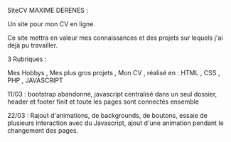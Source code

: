 SiteCV MAXIME DERENES :

Un site pour mon CV en ligne.

Ce site mettra en valeur mes connaissances et des projets sur lequels j'ai déjà pu travailler.

3 Rubriques :

Mes Hobbys ,
Mes plus gros projets ,
Mon CV ,
réalisé en : HTML , CSS , PHP , JAVASCRIPT

11/03 : bootstrap abandonné, javascript centralisé dans un seul dossier, header et footer finit et toute les pages sont connectés ensemble

22/03 : Rajout d'animations, de backgrounds, de boutons, essaie de plusieurs interaction avec du Javascript, ajout d'une animation pendant le changement des pages.
